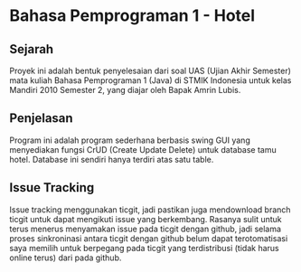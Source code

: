 # Bahasa Pemprograman 1 - Hotel

## Sejarah
Proyek ini adalah bentuk penyelesaian dari soal UAS (Ujian Akhir Semester)  mata kuliah Bahasa Pemprograman 1 (Java) di STMIK Indonesia untuk kelas Mandiri 2010 Semester 2, yang diajar oleh Bapak Amrin Lubis.

## Penjelasan
Program ini adalah program sederhana berbasis swing GUI yang menyediakan fungsi CrUD (Create Update Delete) untuk database tamu hotel. Database ini sendiri hanya terdiri atas satu table.

## Issue Tracking
Issue tracking menggunakan ticgit, jadi pastikan juga mendownload branch ticgit untuk dapat mengikuti issue yang berkembang. Rasanya sulit untuk terus menerus menyamakan issue pada ticgit dengan github, jadi selama proses sinkroninasi antara ticgit dengan github belum dapat terotomatisasi saya memilih untuk berpegang pada ticgit yang terdistribusi (tidak harus online terus) dari pada github.

